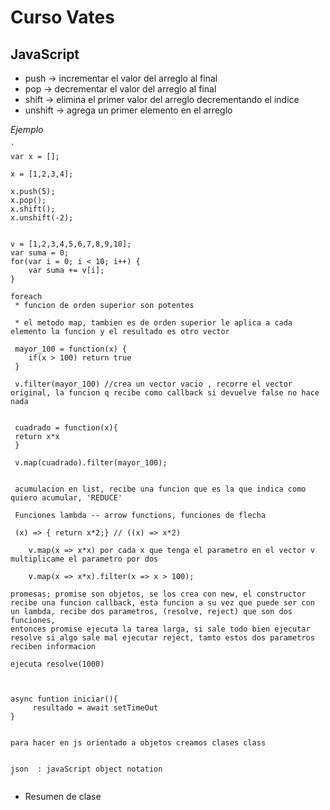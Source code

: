 # Curso Vates

## JavaScript 

* push -> incrementar el valor del arreglo al final
* pop -> decrementar el valor del arreglo  al final
* shift -> elimina el primer valor del arreglo decrementando el indice 
* unshift -> agrega un primer elemento en el arreglo 

_Ejemplo_
	
 
	`
	var x = [];
	
	x = [1,2,3,4];
	
	x.push(5);
	x.pop();
	x.shift();
	x.unshift(-2);
	
	
	v = [1,2,3,4,5,6,7,8,9,10];
	var suma = 0;
	for(var i = 0; i < 10; i++) {
		var suma += v[i];
	}
	
	foreach 
	 * funcion de orden superior son potentes 
	 
	 * el metodo map, tambien es de orden superior le aplica a cada elemento la funcion y el resultado es otro vector
	 
	 mayor_100 = function(x) {
		if(x > 100) return true
	 }
	 
	 v.filter(mayor_100) //crea un vector vacio , recorre el vector original, la funcion q recibe como callback si devuelve false no hace nada 
	 
	 
	 cuadrado = function(x){
	 return x*x
	 }
	 
	 v.map(cuadrado).filter(mayor_100);
	 
	 
	 acumulacion en list, recibe una funcion que es la que indica como quiero acumular, 'REDUCE'
	 
	 Funciones lambda -- arrow functions, funciones de flecha
	 
	 (x) => { return x*2;} // ((x) => x*2)

		v.map(x => x*x) por cada x que tenga el parametro en el vector v multiplicame el parametro por dos
		
		v.map(x => x*x).filter(x => x > 100);		
	
	promesas; promise son objetos, se los crea con new, el constructor recibe una funcion callback, esta funcion a su vez que puede ser con un lambda, recibe dos parametros, (resolve, reject) que son dos funciones, 
	entonces promise ejecuta la tarea larga, si sale todo bien ejecutar resolve si algo sale mal ejecutar reject, tamto estos dos parametros reciben informacion 
	
	ejecuta resolve(1000)
	
	
	
	async funtion iniciar(){
		 resultado = await setTimeOut 
	}
	
	
	para hacer en js orientado a objetos creamos clases class
	
	
	json  : javaScript object notation
	`
	

* Resumen de clase

	